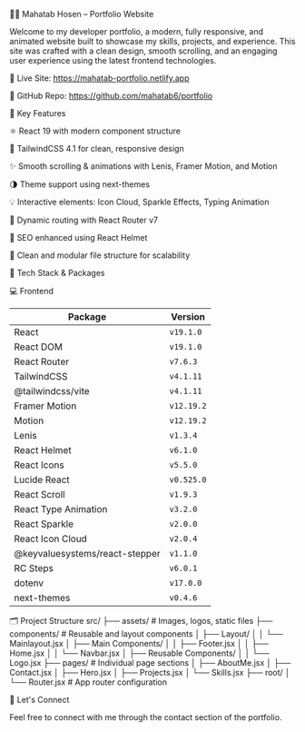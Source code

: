👨‍💻 Mahatab Hosen – Portfolio Website


Welcome to my developer portfolio, a modern, fully responsive, and animated website built to showcase my skills, projects, and experience. This site was crafted with a clean design, smooth scrolling, and an engaging user experience using the latest frontend technologies.

🔗 Live Site: https://mahatab-portfolio.netlify.app

📁 GitHub Repo: https://github.com/mahatab6/portfolio

🚀 Key Features

⚛️ React 19 with modern component structure

🎨 TailwindCSS 4.1 for clean, responsive design

✨ Smooth scrolling & animations with Lenis, Framer Motion, and Motion

🌗 Theme support using next-themes

💡 Interactive elements: Icon Cloud, Sparkle Effects, Typing Animation

📄 Dynamic routing with React Router v7

🧠 SEO enhanced using React Helmet

🔧 Clean and modular file structure for scalability


🧩 Tech Stack & Packages

💻 Frontend

| Package                        | Version    |
| ------------------------------ | ---------- |
| React                          | `v19.1.0`  |
| React DOM                      | `v19.1.0`  |
| React Router                   | `v7.6.3`   |
| TailwindCSS                    | `v4.1.11`  |
| @tailwindcss/vite              | `v4.1.11`  |
| Framer Motion                  | `v12.19.2` |
| Motion                         | `v12.19.2` |
| Lenis                          | `v1.3.4`   |
| React Helmet                   | `v6.1.0`   |
| React Icons                    | `v5.5.0`   |
| Lucide React                   | `v0.525.0` |
| React Scroll                   | `v1.9.3`   |
| React Type Animation           | `v3.2.0`   |
| React Sparkle                  | `v2.0.0`   |
| React Icon Cloud               | `v2.0.4`   |
| @keyvaluesystems/react-stepper | `v1.1.0`   |
| RC Steps                       | `v6.0.1`   |
| dotenv                         | `v17.0.0`  |
| next-themes                    | `v0.4.6`   |


🗂️ Project Structure
src/
├── assets/                  # Images, logos, static files
├── components/              # Reusable and layout components
│   ├── Layout/
│   │   └── Mainlayout.jsx
│   ├── Main Components/
│   │   ├── Footer.jsx
│   │   ├── Home.jsx
│   │   └── Navbar.jsx
│   ├── Reusable Components/
│   │   └── Logo.jsx
├── pages/                   # Individual page sections
│   ├── AboutMe.jsx
│   ├── Contact.jsx
│   ├── Hero.jsx
│   ├── Projects.jsx
│   └── Skills.jsx
├── root/
│   └── Router.jsx           # App router configuration


👋 Let's Connect

Feel free to connect with me through the contact section of the portfolio. 
